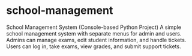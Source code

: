 # school-management
School Management System (Console-based Python Project)  A simple school management system with separate menus for admin and users. Admins can manage exams, edit student information, and handle tickets. Users can log in, take exams, view grades, and submit support tickets.
